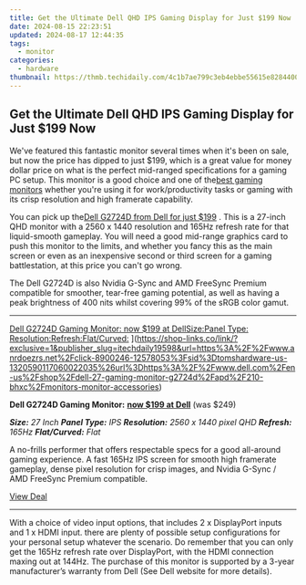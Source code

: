 ```yaml
---
title: Get the Ultimate Dell QHD IPS Gaming Display for Just $199 Now
date: 2024-08-15 22:23:51
updated: 2024-08-17 12:44:35
tags:
  - monitor
categories:
  - hardware
thumbnail: https://thmb.techidaily.com/4c1b7ae799c3eb4ebbe55615e8284400f0c118d4f2fc06cbee13880f73f171b3.jpg
---
```


## Get the Ultimate Dell QHD IPS Gaming Display for Just $199 Now

We've featured this fantastic monitor several times when it's been on sale, but now the price has dipped to just $199, which is a great value for money dollar price on what is the perfect mid-ranged specifications for a gaming PC setup. This monitor is a good choice and one of the[best gaming monitors](https://tools.techidaily.com) whether you're using it for work/productivity tasks or gaming with its crisp resolution and high framerate capability.

 You can pick up the[Dell G2724D from Dell for just $199](https://shop-links.co/link/?exclusive=1&publisher_slug=itechdaily19598&url=https%3A%2F%2Fwww.anrdoezrs.net%2Fclick-8900246-12578053%3Fsid%3Dtomshardware-us-5259596276975021303%26url%3Dhttps%3A%2F%2Fwww.dell.com%2Fen-us%2Fshop%2Fdell-27-gaming-monitor-g2724d%2Fapd%2F210-bhxc%2Fmonitors-monitor-accessories) . This is a 27-inch QHD monitor with a 2560 x 1440 resolution and 165Hz refresh rate for that liquid-smooth gameplay. You will need a good mid-range graphics card to push this monitor to the limits, and whether you fancy this as the main screen or even as an inexpensive second or third screen for a gaming battlestation, at this price you can't go wrong.

 The Dell G2724D is also Nvidia G-Sync and AMD FreeSync Premium compatible for smoother, tear-free gaming potential, as well as having a peak brightness of 400 nits whilst covering 99% of the sRGB color gamut.

---

[Dell G2724D Gaming Monitor: now $199 at DellSize:Panel Type: Resolution:Refresh:Flat/Curved:](https://cdn.mos.cms.futurecdn.net/m8QTTqVPw8mN2hb3RtL9WL-200-100.png "Dell G2724D Gaming Monitor: now $199 at DellSize:Panel Type: Resolution:Refresh:Flat/Curved:") ](https://shop-links.co/link/?exclusive=1&publisher_slug=itechdaily19598&url=https%3A%2F%2Fwww.anrdoezrs.net%2Fclick-8900246-12578053%3Fsid%3Dtomshardware-us-1320590117060022035%26url%3Dhttps%3A%2F%2Fwww.dell.com%2Fen-us%2Fshop%2Fdell-27-gaming-monitor-g2724d%2Fapd%2F210-bhxc%2Fmonitors-monitor-accessories)

**Dell G2724D Gaming Monitor:** [**now $199 at Dell**](https://shop-links.co/link/?exclusive=1&publisher_slug=itechdaily19598&url=https%3A%2F%2Fwww.anrdoezrs.net%2Fclick-8900246-12578053%3Fsid%3Dtomshardware-us-7695484294283494466%26url%3Dhttps%3A%2F%2Fwww.dell.com%2Fen-us%2Fshop%2Fdell-27-gaming-monitor-g2724d%2Fapd%2F210-bhxc%2Fmonitors-monitor-accessories) (was $249)  
  
_**Size:**_   _27 Inch_
_**Panel Type:**_   _IPS_
_**Resolution:**_   _2560 x 1440 pixel QHD_
_**Refresh:**_   _165Hz_
_**Flat/Curved:**_ _Flat_
  
 A no-frills performer that offers respectable specs for a good all-around gaming experience. A fast 165Hz IPS screen for smooth high framerate gameplay, dense pixel resolution for crisp images, and Nvidia G-Sync / AMD FreeSync Premium compatible.

[View Deal](https://shop-links.co/link/?exclusive=1&publisher_slug=itechdaily19598&url=https%3A%2F%2Fwww.anrdoezrs.net%2Fclick-8900246-12578053%3Fsid%3Dtomshardware-us-1320590117060022035%26url%3Dhttps%3A%2F%2Fwww.dell.com%2Fen-us%2Fshop%2Fdell-27-gaming-monitor-g2724d%2Fapd%2F210-bhxc%2Fmonitors-monitor-accessories)

---

 With a choice of video input options, that includes 2 x DisplayPort inputs and 1 x HDMI input. there are plenty of possible setup configurations for your personal setup whatever the scenario. Do remember that you can only get the 165Hz refresh rate over DisplayPort, with the HDMI connection maxing out at 144Hz. The purchase of this monitor is supported by a 3-year manufacturer’s warranty from Dell (See Dell website for more details).

<ins class="adsbygoogle"
     style="display:block"
     data-ad-format="autorelaxed"
     data-ad-client="ca-pub-7571918770474297"
     data-ad-slot="1223367746"></ins>



<ins class="adsbygoogle"
     style="display:block"
     data-ad-client="ca-pub-7571918770474297"
     data-ad-slot="8358498916"
     data-ad-format="auto"
     data-full-width-responsive="true"></ins>

